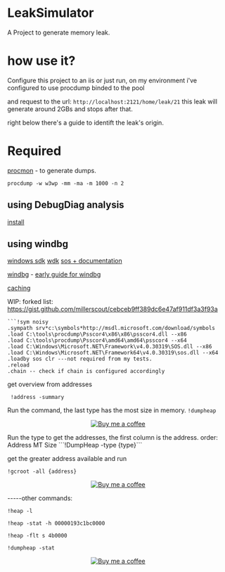 # LeakSimulator

A Project to generate memory leak.

# how use it?

Configure this project to an iis or just run, on my environment i've configured to use procdump binded to the pool

and request to the url:
```http://localhost:2121/home/leak/21```
this leak will generate around 2GBs and stops after that.

right below there's a guide to identift the leak's origin.

# Required

[procmon](https://docs.microsoft.com/en-us/sysinternals/downloads/procdump) - to generate dumps.
```
procdump -w w3wp -mm -ma -m 1000 -n 2
```
## using DebugDiag analysis
 [install](https://techcommunity.microsoft.com/t5/iis-support-blog/debugdiag-2-update-3-rtw/ba-p/457874)

## using windbg
[windows sdk](https://developer.microsoft.com/en-us/windows/downloads/sdk-archive/)
[wdk](https://docs.microsoft.com/pt-br/windows-hardware/drivers/download-the-wdk)
[sos + documentation](https://docs.microsoft.com/en-us/dotnet/framework/tools/sos-dll-sos-debugging-extension) 

[windbg](https://docs.microsoft.com/en-us/windows-hardware/drivers/debugger/debugger-download-tools) -  [early guide for windbg](https://docs.microsoft.com/en-us/windows-hardware/drivers/debugger/debugging-managed-code)

[caching](https://docs.microsoft.com/en-us/windows-hardware/drivers/debugger/symbol-path)

WIP:
forked list: https://gist.github.com/millerscout/cebceb9ff389dc6e47af911df3a3f93a
``` 
```!sym noisy
.sympath srv*c:\symbols*http://msdl.microsoft.com/download/symbols
.load C:\tools\procdump\Psscor4\x86\x86\psscor4.dll --x86
.load C:\tools\procdump\Psscor4\amd64\amd64\psscor4 --x64
.load C:\Windows\Microsoft.NET\Framework\v4.0.30319\SOS.dll --x86
.load C:\Windows\Microsoft.NET\Framework64\v4.0.30319\sos.dll --x64
.loadby sos clr ---not required from my tests.
.reload
.chain -- check if chain is configured accordingly
```

get overview from addresses
```
 !address -summary
```

Run the command, the last type has the most size in memory.
```!dumpheap ```
<p align="center">
        <a href ="https://github.com/millerscout/LeakSimulator/raw/master/images/heapstat.png">
         <img src="https://github.com/millerscout/LeakSimulator/raw/master/images/heapstat.png" alt="Buy me a coffee" style="max-width:100%;">
     </a>
</p>
Run the type to get the addresses, the first column is the address.
order: Address               MT     Size
```!DumpHeap -type {type}```

get the greater address available and run 

```!gcroot -all {address}```

<p align="center">
        <a href ="https://github.com/millerscout/LeakSimulator/raw/master/images/gcroot.png">
         <img src="https://github.com/millerscout/LeakSimulator/raw/master/images/gcroot.png" alt="Buy me a coffee" style="max-width:100%;">
     </a>
</p>

-----other commands:

```!heap -l```

```!heap -stat -h 00000193c1bc0000```

```!heap -flt s 4b0000 ```

```!dumpheap -stat ```



<p align="center">
        <a href ="https://www.buymeacoffee.com/gR79MHU">
         <img src="https://github.com/millerscout/Kenshi-Mod-Manager/raw/master/Donation.png" alt="Buy me a coffee" style="max-width:100%;">
     </a>
</p>

